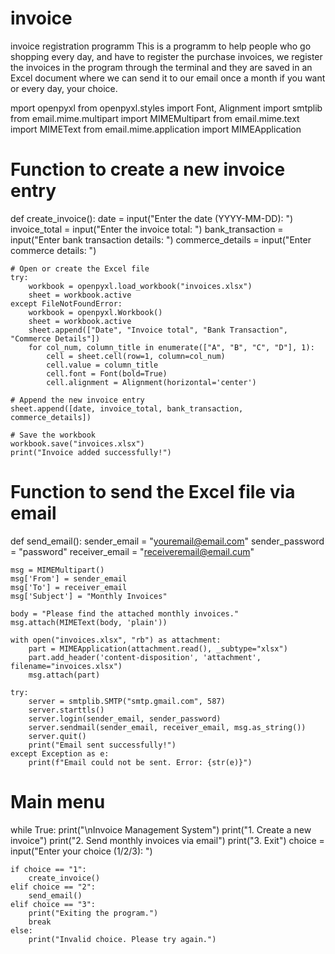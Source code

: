 # invoice
invoice registration programm 
This is a programm to help people who go shopping every day, and have to register the purchase invoices, we register the invoices in the program through the terminal and they are saved in an Excel document where we can send it to our email once a month if you want or every day, your choice.

mport openpyxl
from openpyxl.styles import Font, Alignment
import smtplib
from email.mime.multipart import MIMEMultipart
from email.mime.text import MIMEText
from email.mime.application import MIMEApplication

# Function to create a new invoice entry
def create_invoice():
    date = input("Enter the date (YYYY-MM-DD): ")
    invoice_total = input("Enter the invoice total: ")
    bank_transaction = input("Enter bank transaction details: ")
    commerce_details = input("Enter commerce details: ")

    # Open or create the Excel file
    try:
        workbook = openpyxl.load_workbook("invoices.xlsx")
        sheet = workbook.active
    except FileNotFoundError:
        workbook = openpyxl.Workbook()
        sheet = workbook.active
        sheet.append(["Date", "Invoice total", "Bank Transaction", "Commerce Details"])
        for col_num, column_title in enumerate(["A", "B", "C", "D"], 1):
            cell = sheet.cell(row=1, column=col_num)
            cell.value = column_title
            cell.font = Font(bold=True)
            cell.alignment = Alignment(horizontal='center')

    # Append the new invoice entry
    sheet.append([date, invoice_total, bank_transaction, commerce_details])

    # Save the workbook
    workbook.save("invoices.xlsx")
    print("Invoice added successfully!")

# Function to send the Excel file via email
def send_email():
    sender_email = "youremail@email.com"
    sender_password = "password"
    receiver_email = "receiveremail@email.cum"

    msg = MIMEMultipart()
    msg['From'] = sender_email
    msg['To'] = receiver_email
    msg['Subject'] = "Monthly Invoices"

    body = "Please find the attached monthly invoices."
    msg.attach(MIMEText(body, 'plain'))

    with open("invoices.xlsx", "rb") as attachment:
        part = MIMEApplication(attachment.read(), _subtype="xlsx")
        part.add_header('content-disposition', 'attachment', filename="invoices.xlsx")
        msg.attach(part)

    try:
        server = smtplib.SMTP("smtp.gmail.com", 587)
        server.starttls()
        server.login(sender_email, sender_password)
        server.sendmail(sender_email, receiver_email, msg.as_string())
        server.quit()
        print("Email sent successfully!")
    except Exception as e:
        print(f"Email could not be sent. Error: {str(e)}")

# Main menu
while True:
    print("\nInvoice Management System")
    print("1. Create a new invoice")
    print("2. Send monthly invoices via email")
    print("3. Exit")
    choice = input("Enter your choice (1/2/3): ")

    if choice == "1":
        create_invoice()
    elif choice == "2":
        send_email()
    elif choice == "3":
        print("Exiting the program.")
        break
    else:
        print("Invalid choice. Please try again.")



